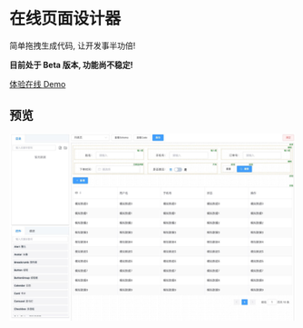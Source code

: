# 在线页面设计器

简单拖拽生成代码, 让开发事半功倍!

**目前处于 Beta 版本, 功能尚不稳定!**

[体验在线 Demo](http://fb.util.city/)

## 预览
![](./docs/preview1.jpg)

